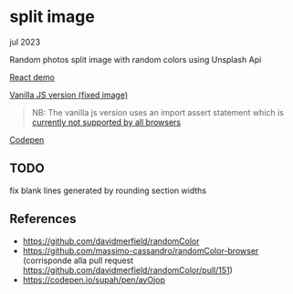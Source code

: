 # split image

jul 2023

Random photos split image with random colors using Unsplash Api

[React demo](https://massimo-cassandro.github.io/area-test/2023-07-split-image/build/index.html)

[Vanilla JS version (fixed image)](https://massimo-cassandro.github.io/area-test/2023-07-split-image/vanilla-js-version/index.html)

> NB: The vanilla js version uses an import assert statement which is [currently not supported by all browsers](https://caniuse.com/mdn-javascript_statements_import_import_assertions_type_json) 


[Codepen](https://codepen.io/massimo-cassandro/full/OJaYxLa)

## TODO
fix blank lines generated by rounding section widths

## References

* <https://github.com/davidmerfield/randomColor>
* <https://github.com/massimo-cassandro/randomColor-browser> (corrisponde alla pull request https://github.com/davidmerfield/randomColor/pull/151)
* <https://codepen.io/supah/pen/ayOjop>
